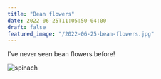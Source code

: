 ```yaml
---
title: "Bean flowers"
date: 2022-06-25T11:05:50-04:00
draft: false
featured_image: "/2022-06-25-bean-flowers.jpg"
---
```


I've never seen bean flowers before!

![spinach](/2022-06-25-bean-flowers.jpg)
